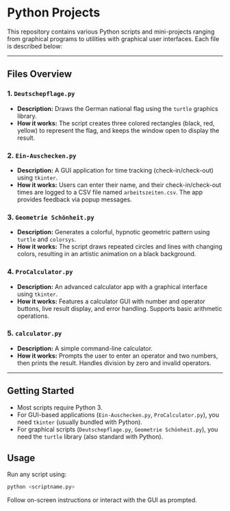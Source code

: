 # Python Projects 

This repository contains various Python scripts and mini-projects ranging from graphical programs to utilities with graphical user interfaces. Each file is described below:

---

## Files Overview

### 1. `Deutschepflage.py`
- **Description:** Draws the German national flag using the `turtle` graphics library.
- **How it works:** The script creates three colored rectangles (black, red, yellow) to represent the flag, and keeps the window open to display the result.

### 2. `Ein-Auschecken.py`
- **Description:** A GUI application for time tracking (check-in/check-out) using `tkinter`.
- **How it works:** Users can enter their name, and their check-in/check-out times are logged to a CSV file named `arbeitszeiten.csv`. The app provides feedback via popup messages.

### 3. `Geometrie Schönheit.py`
- **Description:** Generates a colorful, hypnotic geometric pattern using `turtle` and `colorsys`.
- **How it works:** The script draws repeated circles and lines with changing colors, resulting in an artistic animation on a black background.

### 4. `ProCalculator.py`
- **Description:** An advanced calculator app with a graphical interface using `tkinter`.
- **How it works:** Features a calculator GUI with number and operator buttons, live result display, and error handling. Supports basic arithmetic operations.

### 5. `calculator.py`
- **Description:** A simple command-line calculator.
- **How it works:** Prompts the user to enter an operator and two numbers, then prints the result. Handles division by zero and invalid operators.

---

## Getting Started

- Most scripts require Python 3.
- For GUI-based applications (`Ein-Auschecken.py`, `ProCalculator.py`), you need `tkinter` (usually bundled with Python).
- For graphical scripts (`Deutschepflage.py`, `Geometrie Schönheit.py`), you need the `turtle` library (also standard with Python).

## Usage

Run any script using:
```bash
python <scriptname.py>
```
Follow on-screen instructions or interact with the GUI as prompted.

